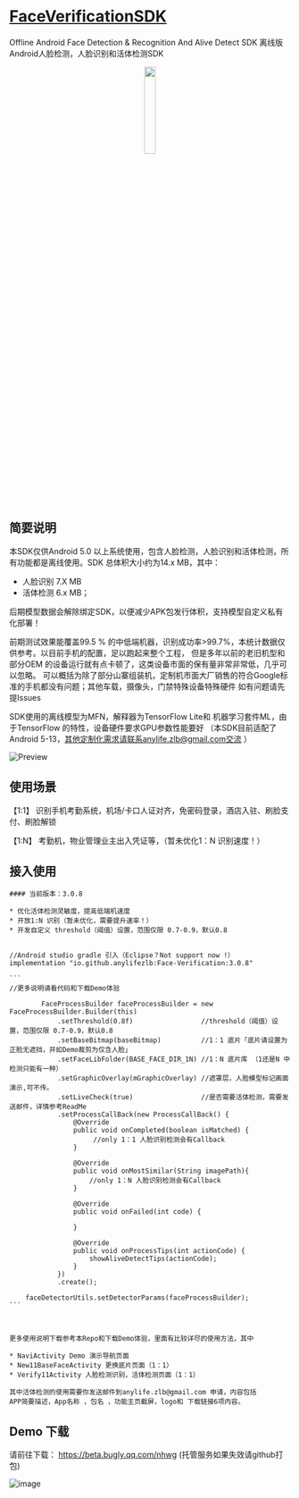 #  [FaceVerificationSDK](https://github.com/AnyLifeZLB/FaceVerificationSDK)

Offline Android Face Detection &amp; Recognition And Alive Detect SDK 离线版Android人脸检测，人脸识别和活体检测SDK

<div align=center>
<img src="http://user-images.githubusercontent.com/15169396/182627098-0ca24289-641b-4593-bf7c-72b09c4bf94e.jpeg" width = 20% height = 20% />
</div>


## 简要说明

  本SDK仅供Android 5.0 以上系统使用，包含人脸检测，人脸识别和活体检测，所有功能都是离线使用。SDK 总体积大小约为14.x MB，其中：
  * 人脸识别 7.X MB
  * 活体检测 6.x MB；
  
  后期模型数据会解除绑定SDK，以便减少APK包发行体积，支持模型自定义私有化部署！

  前期测试效果能覆盖99.5 % 的中低端机器，识别成功率>99.7%，本统计数据仅供参考。以目前手机的配置，足以跑起来整个工程，
  但是多年以前的老旧机型和部分OEM 的设备运行就有点卡顿了，这类设备市面的保有量非常非常低，几乎可以忽略。
  可以概括为除了部分山寨组装机，定制机市面大厂销售的符合Google标准的手机都没有问题；其他车载，摄像头，门禁特殊设备特殊硬件
  如有问题请先提Issues

  SDK使用的离线模型为MFN，解释器为TensorFlow Lite和 机器学习套件ML，由于TensorFlow 的特性，设备硬件要求GPU参数性能要好
 （本SDK目前适配了Android 5-13，其他定制化需求请联系anylife.zlb@gmail.com交流 ）

  
  ![Preview](http://user-images.githubusercontent.com/15169396/187821824-c74e50dc-06c9-4573-8806-6f45d5c7d7dc.png)


## 使用场景

   【1:1】 识别手机考勤系统，机场/卡口人证对齐，免密码登录，酒店入驻、刷脸支付、刷脸解锁 

   【1:N】 考勤机，物业管理业主出入凭证等，（暂未优化1：N 识别速度！）


## 接入使用
 
    #### 当前版本：3.0.8

    * 优化活体检测灵敏度，提高低端机速度
    * 开放1:N 识别（暂未优化，需要提升速率！）
    * 开发自定义 threshold（阈值）设置，范围仅限 0.7-0.9，默认0.8


    //Android studio gradle 引入（Eclipse？Not support now !）
    implementation "io.github.anylifezlb:Face-Verification:3.0.8"
    
    ``` 
    //更多说明请看代码和下载Demo体验
    
            FaceProcessBuilder faceProcessBuilder = new FaceProcessBuilder.Builder(this)
                .setThreshold(0.8f)                 //threshold（阈值）设置，范围仅限 0.7-0.9，默认0.8
                .setBaseBitmap(baseBitmap)          //1：1 底片「底片请设置为正脸无遮挡，并如Demo裁剪为仅含人脸」
                .setFaceLibFolder(BASE_FACE_DIR_1N) //1：N 底片库 （1还是N 中检测只能有一种）
                .setGraphicOverlay(mGraphicOverlay) //遮罩层，人脸模型标记画面演示,可不传。
                .setLiveCheck(true)                 //是否需要活体检测，需要发送邮件，详情参考ReadMe
                .setProcessCallBack(new ProcessCallBack() {
                    @Override
                    public void onCompleted(boolean isMatched) {
                         //only 1：1 人脸识别检测会有Callback
                    }

                    @Override
                    public void onMostSimilar(String imagePath){
                        //only 1：N 人脸识别检测会有Callback
                    }

                    @Override
                    public void onFailed(int code) {

                    }

                    @Override
                    public void onProcessTips(int actionCode) {
                        showAliveDetectTips(actionCode);
                    }
                })
                .create();

        faceDetectorUtils.setDetectorParams(faceProcessBuilder);
    ```


   
    更多使用说明下载参考本Repo和下载Demo体验，里面有比较详尽的使用方法，其中 

    * NaviActivity Demo 演示导航页面
    * New11BaseFaceActivity 更换底片页面（1：1）
    * Verify11Activity 人脸检测识别，活体检测页面（1：1）

    其中活体检测的使用需要你发送邮件到anylife.zlb@gmail.com 申请，内容包括
    APP简要描述，App名称 ，包名 ，功能主页截屏，logo和 下载链接6项内容。


## Demo 下载

   请前往下载： https://beta.bugly.qq.com/nhwg (托管服务如果失效请github打包)

![image](http://user-images.githubusercontent.com/15169396/189787317-c1d8d9f6-c38d-43de-bdc3-1cf77423fe46.png)

   
   
